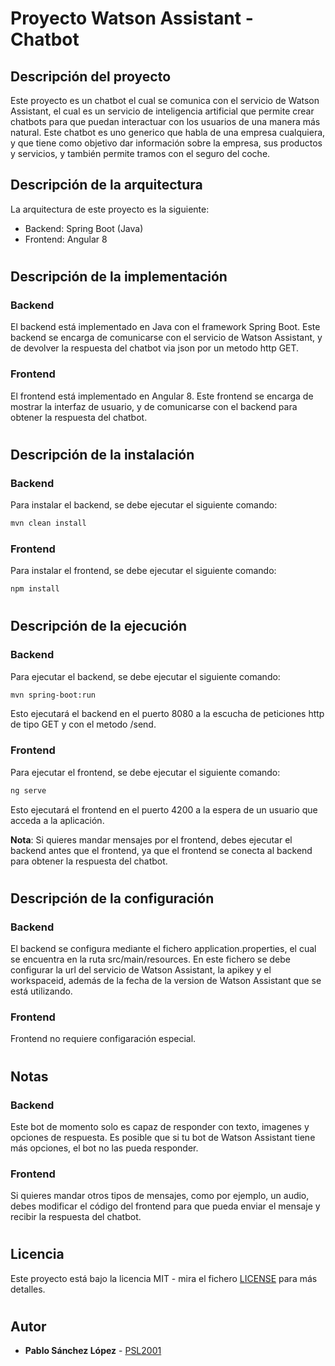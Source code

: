 <!--- Escribe en breve un resumen del proyecto --->
# Proyecto Watson Assistant - Chatbot
<!--- Escribe una breve descripción del proyecto --->
## Descripción del proyecto
Este proyecto es un chatbot el cual se comunica con el servicio de Watson Assistant, el cual es un servicio de inteligencia artificial que permite crear chatbots para que puedan interactuar con los usuarios de una manera más natural. Este chatbot es uno generico que habla de una empresa cualquiera, y que tiene como objetivo dar información sobre la empresa, sus productos y servicios, y también permite tramos con el seguro del coche.
## Descripción de la arquitectura
La arquitectura de este proyecto es la siguiente:
 + Backend: Spring Boot (Java)
 + Frontend: Angular 8

#
## Descripción de la implementación
### Backend
El backend está implementado en Java con el framework Spring Boot. Este backend se encarga de comunicarse con el servicio de Watson Assistant, y de devolver la respuesta del chatbot via json por un metodo http GET.
### Frontend
El frontend está implementado en Angular 8. Este frontend se encarga de mostrar la interfaz de usuario, y de comunicarse con el backend para obtener la respuesta del chatbot.
#
## Descripción de la instalación
### Backend
Para instalar el backend, se debe ejecutar el siguiente comando:
```bash
mvn clean install
```
### Frontend
Para instalar el frontend, se debe ejecutar el siguiente comando:
```bash
npm install
```
#
## Descripción de la ejecución
### Backend
Para ejecutar el backend, se debe ejecutar el siguiente comando:
```bash
mvn spring-boot:run
```
Esto ejecutará el backend en el puerto 8080 a la escucha de peticiones http de tipo GET y con el metodo /send.
### Frontend
Para ejecutar el frontend, se debe ejecutar el siguiente comando:
```bash
ng serve
```
Esto ejecutará el frontend en el puerto 4200 a la espera de un usuario que acceda a la aplicación.

**Nota**: Si quieres mandar mensajes por el frontend, debes ejecutar el backend antes que el frontend, ya que el frontend se conecta al backend para obtener la respuesta del chatbot.

#
## Descripción de la configuración
### Backend
El backend se configura mediante el fichero application.properties, el cual se encuentra en la ruta src/main/resources. En este fichero se debe configurar la url del servicio de Watson Assistant, la apikey y el workspaceid, además de la fecha de la version de Watson Assistant que se está utilizando.
### Frontend
Frontend no requiere configaración especial.

#
## Notas
### Backend
Este bot de momento solo es capaz de responder con texto, imagenes y opciones de respuesta. Es posible que si tu bot de Watson Assistant tiene más opciones, el bot no las pueda responder.
### Frontend
Si quieres mandar otros tipos de mensajes, como por ejemplo, un audio, debes modificar el código del frontend para que pueda enviar el mensaje y recibir la respuesta del chatbot.

#
## Licencia
Este proyecto está bajo la licencia MIT - mira el fichero [LICENSE](LICENSE) para más detalles.

#
## Autor
+ **Pablo Sánchez López** - [PSL2001](https://github.com/PSL2001)

#

